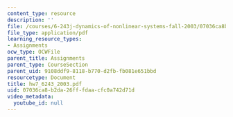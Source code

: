 ```yaml
---
content_type: resource
description: ''
file: /courses/6-243j-dynamics-of-nonlinear-systems-fall-2003/07036ca8b2da26fffdaacfc0a742d71d_hw7_6243_2003.pdf
file_type: application/pdf
learning_resource_types:
- Assignments
ocw_type: OCWFile
parent_title: Assignments
parent_type: CourseSection
parent_uid: 9108ddf9-8118-b770-d2fb-fb081e651bbd
resourcetype: Document
title: hw7_6243_2003.pdf
uid: 07036ca8-b2da-26ff-fdaa-cfc0a742d71d
video_metadata:
  youtube_id: null
---
```

